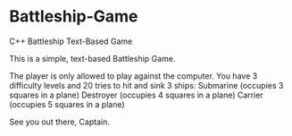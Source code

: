 # Battleship-Game
C++ Battleship Text-Based Game

This is a simple, text-based Battleship Game.

The player is only allowed to play against the computer. You have 3 difficulty levels and 20 tries to hit and sink 3 ships:
Submarine (occupies 3 squares in a plane)
Destroyer (occupies 4 squares in a plane)
Carrier (occupies 5 squares in a plane)

See you out there, Captain.
